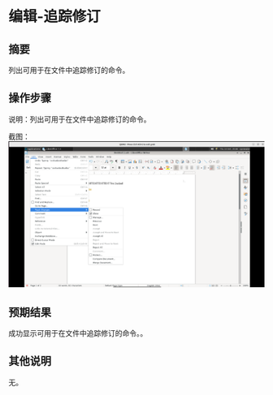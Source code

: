 # 编辑-追踪修订

## 摘要

列出可用于在文件中追踪修订的命令。

## 操作步骤

说明：列出可用于在文件中追踪修订的命令。

截图：![image](./img/z32.png)

## 预期结果

成功显示可用于在文件中追踪修订的命令。。

## 其他说明

无。
